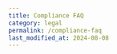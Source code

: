 ```yaml
---
title: Compliance FAQ
category: legal
permalink: /compliance-faq
last_modified_at: 2024-08-08
---
```


